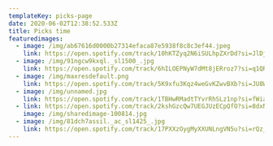 ```yaml
---
templateKey: picks-page
date: 2020-06-02T12:38:52.533Z
title: Picks time
featuredimages:
  - image: /img/ab67616d0000b27314efaca87e5938f8c8c3ef44.jpeg
    link: https://open.spotify.com/track/10hKTZyq2N6iSULhpZXrDd?si=JlDjLWnbSLa3U6HgGMfOdg
  - image: /img/91ngcw9kxql._sl1500_.jpg
    link: https://open.spotify.com/track/6hILOEPNyW7dMt8jERroz7?si=q1QRLW7HRuyaoiN-JThkLg
  - image: /img/maxresdefault.png
    link: https://open.spotify.com/track/5K9xfu3Kqz4weGvKZwvBXb?si=JU8WqlgyT4W3b9uBeqU8nA
  - image: /img/unnamed.jpg
    link: https://open.spotify.com/track/1TBHwRMadtTYvrRhSLz1np?si=fWiaeUi9TTmsr78AW1hqOA
  - link: https://open.spotify.com/track/2kshGzcQw7UEGJUzECpQfO?si=8dxNrGXDSwW6VxsnnJ9W5g
    image: /img/sharedimage-100814.jpg
  - image: /img/81dch7assil._ac_sl1425_.jpg
    link: https://open.spotify.com/track/17PXXzOygMyXXUNLngVN5u?si=rQz_ASd_QNyEycdik1BOSg
---
```


